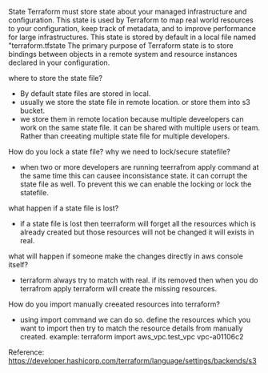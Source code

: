 State
Terraform must store state about your managed infrastructure and configuration. This state is used by Terraform to map real world resources to your configuration, keep track of metadata, and to improve performance for large infrastructures.
This state is stored by default in a local file named "terraform.tfstate
The primary purpose of Terraform state is to store bindings between objects in a remote system and resource instances declared in your configuration.


where to store the state file?
 - By default state files are stored in local.
 - usually we store the state file in remote location. or store them into s3 bucket.
 - we store them in remote location because multiple deveelopers can work on the same state file. it can be shared with multiple users or team. Rather than creeating multiple state file for multiple developers.

 How do you lock a state file? why we need to lock/secure statefile?
 - when two or more developers are running teerrafrom apply command at the same time this can causee inconsistance state.
 it can corrupt the state file as well. To prevent this we can enable the locking or lock the statefile.

what happen if a state file is lost?
- if a state file is lost then teerraform will forget all the resources which is already created but those resources will not be changed it will exists in real. 

what will happen if someone make the changes directly in aws console itself?
- terraform always try to match with real. if its removed then when you do terrafrom apply terraform will create the missing resources.

How do you import manually creeated resources into terraform?
- using import command we can do so.
    define the resources which you want to import
    then try to match the resource details from manually created.
    example:
            terraform import aws_vpc.test_vpc vpc-a01106c2

            









 Reference:
    https://developer.hashicorp.com/terraform/language/settings/backends/s3






